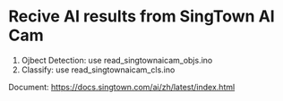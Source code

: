 # Recive AI results from SingTown AI Cam

1. Ojbect Detection: use read_singtownaicam_objs.ino
2. Classify: use read_singtownaicam_cls.ino

Document: https://docs.singtown.com/ai/zh/latest/index.html
